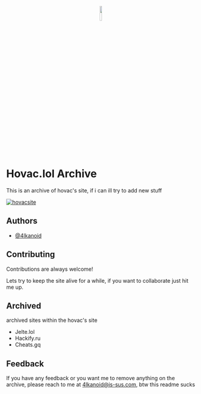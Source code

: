  <p align="center" width="100%">
    <img width="10%" src="https://s3.us-east-1.wasabisys.com/e-zimagehosting/76f01cc6-c72a-4da8-b4eb-70db737814ff/usw3l84x.png"> 
</p>

#  Hovac.lol Archive


This is an archive of hovac's site, if i can ill try to add new stuff

[![hovacsite](https://img.shields.io/badge/website-hovac.ga-blueviolet?style=for-the-badge&logoColor=white)](https://hovac.ga)

## Authors

- [@4lkanoid](https://www.github.com/4lkanoid)

## Contributing

Contributions are always welcome!

Lets try to keep the site alive for a while, if you want to collaborate just hit me up.


## Archived

archived sites within the hovac's site

- Jelte.lol
- Hackify.ru
- Cheats.gq

## Feedback

If you have any feedback or you want me to remove anything on the archive, please reach to me at 4lkanoid@is-sus.com, btw this readme sucks


